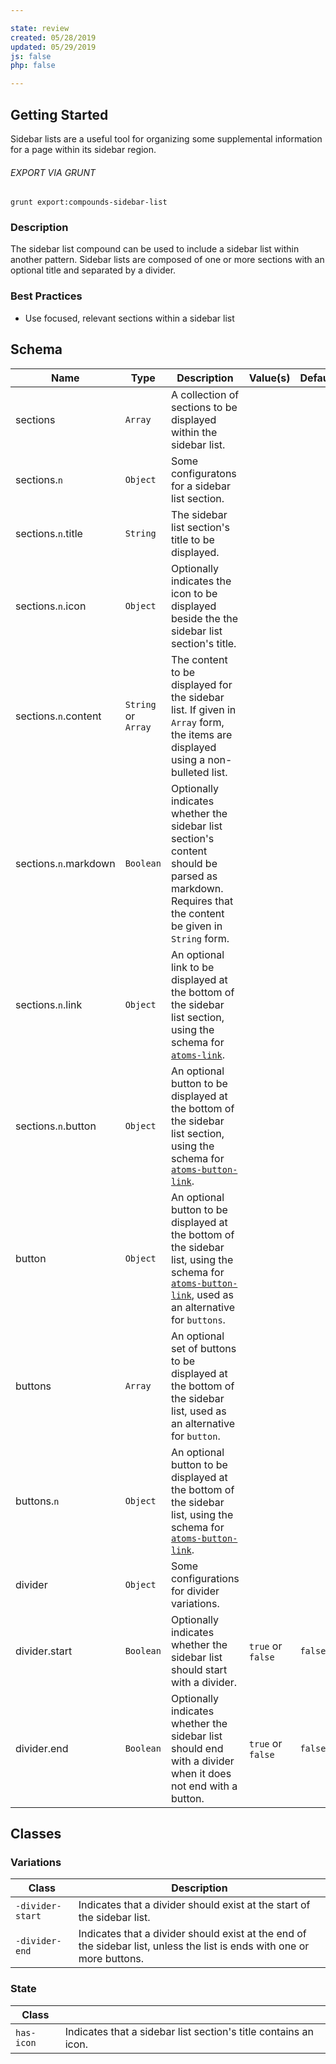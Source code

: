 ```yaml
---

state: review
created: 05/28/2019
updated: 05/29/2019
js: false
php: false

---
```


## Getting Started

Sidebar lists are a useful tool for organizing some supplemental information for a page within its sidebar region.

###### EXPORT VIA GRUNT

```
grunt export:compounds-sidebar-list
```


### Description

The sidebar list compound can be used to include a sidebar list within another pattern. Sidebar lists are composed of one or more sections with an optional title and separated by a divider.


### Best Practices

- Use focused, relevant sections within a sidebar list


## Schema

| Name  | Type      | Description | Value(s)  | Default   |
|-------|-----------|-------------|-----------|-----------|
| sections            | `Array`     | A collection of sections to be displayed within the sidebar list.                                               |                     |           |
| sections.`n`        | `Object`    | Some configuratons for a sidebar list section.                                                                  |                     |           |
| sections.`n`.title  | `String`    | The sidebar list section's title to be displayed.                                                               |                     |           |
| sections.`n`.icon   | `Object`    | Optionally indicates the icon to be displayed beside the the sidebar list section's title.                      |                     |           |
| sections.`n`.content  | `String` or `Array` | The content to be displayed for the sidebar list. If given in `Array` form, the items are displayed using a non-bulleted list. |    |   |
| sections.`n`.markdown | `Boolean` | Optionally indicates whether the sidebar list section's content should be parsed as markdown. Requires that the content be given in `String` form. |||
| sections.`n`.link     | `Object`  | An optional link to be displayed at the bottom of the sidebar list section, using the schema for [`atoms-link`][atoms-link].          |     |     |
| sections.`n`.button   | `Object`  | An optional button to be displayed at the bottom of the sidebar list section, using the schema for [`atoms-button-link`][atoms-button-link]. | |  |
| button                | `Object`  | An optional button to be displayed at the bottom of the sidebar list, using the schema for [`atoms-button-link`][atoms-button-link], used as an alternative for `buttons`. |     |     |
| buttons               | `Array`   | An optional set of buttons to be displayed at the bottom of the sidebar list, used as an alternative for `button`.                    |     |     |
| buttons.`n`           | `Object`  | An optional button to be displayed at the bottom of the sidebar list, using the schema for [`atoms-button-link`][atoms-button-link].  |     |     |
| divider             | `Object`    | Some configurations for divider variations.                                                                     |                     |           |
| divider.start       | `Boolean`   | Optionally indicates whether the sidebar list should start with a divider.                                      | `true` or `false`   | `false`   |
| divider.end         | `Boolean`   | Optionally indicates whether the sidebar list should end with a divider when it does not end with a button.     | `true` or `false`   | `false`   |


## Classes

### Variations

| Class             | Description                                                               |
|-------------------|---------------------------------------------------------------------------|
| `-divider-start`  | Indicates that a divider should exist at the start of the sidebar list.   |
| `-divider-end`    | Indicates that a divider should exist at the end of the sidebar list, unless the list is ends with one or more buttons. |

### State

| Class       |                                                                 |
|-------------|-----------------------------------------------------------------|
| `has-icon`  | Indicates that a sidebar list section's title contains an icon. |


[atoms-link]: /patterns/20-atoms-globals-link/20-atoms-globals-link.html
[atoms-button-link]: /patterns/20-atoms-buttons-01-button-link/20-atoms-buttons-01-button-link.html